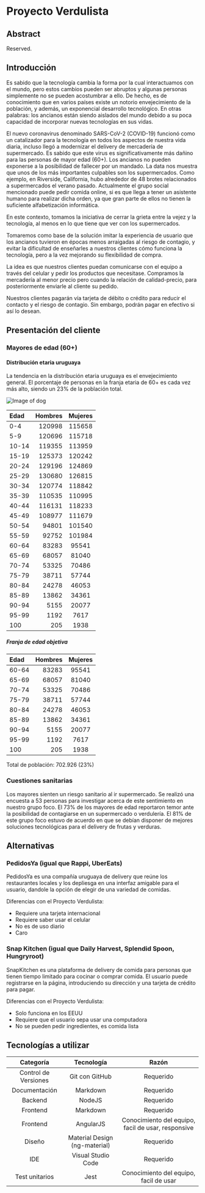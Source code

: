 # Proyecto Verdulista
  
## Abstract 
Reserved.

## Introducción
Es sabido que la tecnología cambia la forma por la cual interactuamos con el mundo, pero estos cambios pueden ser abruptos y algunas personas simplemente no se pueden acostumbrar a ello. De hecho, es de conocimiento que en varios países existe un notorio envejecimiento de la población, y además, un exponencial desarrollo tecnológico. En otras palabras: los ancianos están siendo aislados del mundo debido a su poca capacidad de incorporar nuevas tecnologías en sus vidas.

El nuevo coronavirus denominado SARS-CoV-2 (COVID-19) funcionó como un catalizador para la tecnología en todos los aspectos de nuestra vida diaria, incluso llegó a modernizar el delivery de mercadería de supermercado. Es sabido que este virus es significativamente más dañino para las personas de mayor edad (60+). Los ancianos no pueden exponerse a la posibilidad de fallecer por un mandado. La data nos muestra que unos de los más importantes culpables son los supermercados. Como ejemplo, en Riverside, California, hubo alrededor de 48 brotes relacionados a supermercados el verano pasado. Actualmente el grupo social mencionado puede pedir comida online, si es que llega a tener un asistente humano para realizar dicha orden, ya que gran parte de ellos no tienen la suficiente alfabetización informática.

En este contexto, tomamos la iniciativa de cerrar la grieta entre la vejez y la tecnología, al menos en lo que tiene que ver con los supermercados.

Tomaremos como base de la solución imitar la experiencia de usuario que los ancianos tuvieron en épocas menos arraigadas al riesgo de contagio, y evitar la dificultad de enseñarles a nuestros clientes cómo funciona la tecnología, pero a la vez mejorando su flexibilidad de compra.

La idea es que nuestros clientes puedan comunicarse con el equipo a través del celular y pedir los productos que necesitase. Compramos la mercadería al menor precio pero cuando la relación de calidad-precio, para posteriormente enviarle al cliente su pedido.

Nuestros clientes pagarán vía tarjeta de débito o crédito para reducir el contacto y el riesgo de contagio. Sin embargo, podrán pagar en efectivo si así lo desean.


## Presentación del cliente

### Mayores de edad (60+)

#### Distribución etaria uruguaya

La tendencia en la distribución etaria uruguaya es el envejecimiento general. El porcentaje de personas en la franja etaria de 60+ es cada vez más alto, siendo un 23% de la población total.

![Image of dog](https://i.imgur.com/DJgzPMJ.png)

| Edad | Hombres | Mujeres |
| :------- | ----: | :---: |
| 0-4 | 120998 | 115658 |
| 5-9 | 120696 | 115718 |
| 10-14 | 119355 | 113959 |
| 15-19 | 125373 | 120242 |
| 20-24 | 129196 | 124869 |
| 25-29 | 130680 | 126815 |
| 30-34 | 120774 | 118842 |
| 35-39 | 110535 | 110995 |
| 40-44 | 116131 | 118233 |
| 45-49 | 108977 | 111679 |
| 50-54 | 94801 | 101540 |
| 55-59 | 92752 | 101984 |
| 60-64 | 83283 | 95541 |
| 65-69 | 68057 | 81040 |
| 70-74 | 53325 | 70486 |
| 75-79 | 38711 | 57744 |
| 80-84 | 24278 | 46053 |
| 85-89 | 13862 | 34361 |
| 90-94 | 5155 | 20077 |
| 95-99 | 1192 | 7617 |
| 100 | 205 | 1938 |


##### Franja de edad objetiva

| Edad | Hombres | Mujeres |
| :------- | ----: | :---: |
| 60-64 | 83283 | 95541 |
| 65-69 | 68057 | 81040 |
| 70-74 | 53325 | 70486 |
| 75-79 | 38711 | 57744 |
| 80-84 | 24278 | 46053 |
| 85-89 | 13862 | 34361 |
| 90-94 | 5155 | 20077 |
| 95-99 | 1192 | 7617 |
| 100 | 205 | 1938 |

Total de población: 702.926 (23%)

### Cuestiones sanitarias
Los mayores sienten un riesgo sanitario al ir supermercado. Se realizó una encuesta a 53 personas para investigar acerca de este sentimiento en nuestro grupo foco. El 73% de los mayores de edad reportaron temor ante la posibilidad de contagiarse en un supermercado o verdulería. El 81% de este grupo foco estuvo de acuerdo en que se debían disponer de mejores soluciones tecnológicas para el delivery de frutas y verduras. 

## Alternativas
### PedidosYa (igual que Rappi, UberEats)
PedidosYa es una compañía uruguaya de delivery que reúne los restaurantes locales y los depliesga en una interfaz amigable para el usuario, dandole la opción de elegir de una variedad de comidas.

Diferencias con el Proyecto Verdulista:
* Requiere una tarjeta internacional
* Requiere saber usar el celular
* No es de uso diario
* Caro

### Snap Kitchen (igual que Daily Harvest, Splendid Spoon, Hungryroot)
SnapKitchen es una plataforma de delivery de comida para personas que tienen tiempo limitado para cocinar o comprar comida. El usuario puede registrarse en la página, introduciendo su dirección y una tarjeta de crédito para pagar.

Diferencias con el Proyecto Verdulista:
* Solo funciona en los EEUU
* Requiere que el usuario sepa usar una computadora
* No se pueden pedir ingredientes, es comida lista

## Tecnologías a utilizar

| Categoría | Tecnología | Razón |
| :-------: | :----: | :---: |
| Control de Versiones| Git con GitHub | Requerido |
| Documentación | Markdown | Requerido |
| Backend | NodeJS | Requerido |
| Frontend | Markdown | Requerido |
| Frontend | AngularJS | Conocimiento del equipo, facil de usar, responsive |
| Diseño | Material Design (ng-material) | Requerido |
| IDE | Visual Studio Code | Requerido |
| Test unitarios | Jest | Conocimiento del equipo, facil de usar |

